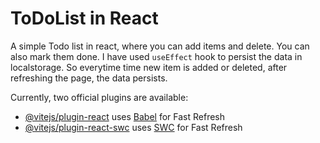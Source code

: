 # ToDoList in React 

A simple Todo list in react, where you can add items and delete. You can also mark them done.
I have used `useEffect` hook to persist the data in localstorage. So everytime time new item is added or deleted, after refreshing the page, the data persists.

Currently, two official plugins are available:

- [@vitejs/plugin-react](https://github.com/vitejs/vite-plugin-react/blob/main/packages/plugin-react/README.md) uses [Babel](https://babeljs.io/) for Fast Refresh
- [@vitejs/plugin-react-swc](https://github.com/vitejs/vite-plugin-react-swc) uses [SWC](https://swc.rs/) for Fast Refresh
